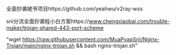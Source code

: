 全面抄袭姥爷项目https://github.com/yeahwu/v2ray-wss

sni分流全面抄袭程小白方案https://www.chengxiaobai.com/trouble-maker/trojan-shared-443-port-scheme

"wget https://raw.githubusercontent.com/MuaPyapSrii/Nginx-Trojan/main/nginx-trojan.sh && bash nginx-trojan.sh"
